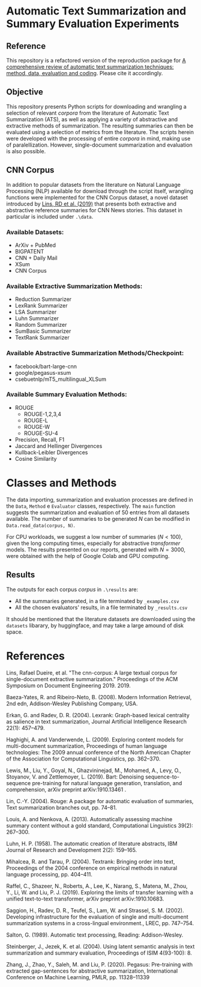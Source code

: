 # Automatic Text Summarization and Summary Evaluation Experiments

## Reference
This repository is a refactored version of the reproduction package for [A comprehensive review of automatic text summarization techniques: method, data, evaluation and coding](https://doi.org/10.48550/arXiv.2301.03403). Please cite it accordingly.

## Objective
This repository presents Python scripts for downloading and wrangling a selection of relevant *corpora* from the literature of Automatic Text Summarization (ATS), as well as applying a variety of abstractive and extractive methods of summarization. The resulting summaries can then be evaluated using a selection of metrics from the literature. The scripts herein were developed with the processing of entire *corpora* in mind, making use of paralellization. However, single-document summarization and evaluation is also possible.

## CNN Corpus
In addition to popular datasets from the literature on Natural Language Processing (NLP) available for download through the script itself, wrangling functions were implemented for the CNN Corpus dataset, a novel dataset introduced by [Lins, RD et al. (2019)](https://doi.org/10.1145/3342558.3345388) that presents both extractive and abstractive reference summaries for CNN News stories. This dataset in particular is included under `.\data`. 

### Available Datasets:
- ArXiv + PubMed
- BIGPATENT
- CNN + Daily Mail
- XSum
- CNN Corpus

### Available Extractive Summarization Methods:
- Reduction Summarizer
- LexRank Summarizer
- LSA Summarizer
- Luhn Summarizer
- Random Summarizer
- SumBasic Summarizer
- TextRank Summarizer

### Available Abstractive Summarization Methods/Checkpoint:
- facebook/bart-large-cnn
- google/pegasus-xsum
- csebuetnlp/mT5_multilingual_XLSum

### Available Summary Evaluation Methods:
- ROUGE
    - ROUGE-1,2,3,4
    - ROUGE-L
    - ROUGE-W
    - ROUGE-SU-4
- Precision, Recall, F1
- Jaccard and Hellinger Divergences
- Kullback-Leibler Divergences
- Cosine Similarity

# Classes and Methods
The data importing, summarization and evaluation processes are defined in the `Data`, `Method` e `Evaluator` classes, respectively. The `main` function suggests the summarization and evaluation of 50 entries from all datasets available. The number of summaries to be generated $N$ can be modified in `Data.read_data(corpus, N)`. 

For CPU workloads, we suggest a low number of summaries $(N<100)$, given the long computing times, especially for abstractive *transformer* models. The results presented on our reports, generated with $N=3000$, were obtained with the help of Google Colab and GPU computing.

## Results
The outputs for each corpus *corpus* in `.\results` are:
- All the summaries generated, in a file terminated by `_examples.csv`
- All the chosen evaluators' results, in a file terminated by `_results.csv`

It should be mentioned that the literature datasets are downloaded using the `datasets` libarary, by huggingface, and may take a large amound of disk space.

# References 

Lins, Rafael Dueire, et al. "The cnn-corpus: A large textual corpus for single-document extractive summarization." Proceedings of the ACM Symposium on Document Engineering 2019. 2019.

Baeza-Yates, R. and Ribeiro-Neto, B. (2008). Modern Information Retrieval, 2nd edn,
Addison-Wesley Publishing Company, USA.

Erkan, G. and Radev, D. R. (2004). Lexrank: Graph-based lexical centrality as salience in text
summarization, Journal Artificial Intelligence Research 22(1): 457–479.

Haghighi, A. and Vanderwende, L. (2009). Exploring content models for multi-document
summarization, Proceedings of human language technologies: The 2009 annual conference of
the North American Chapter of the Association for Computational Linguistics, pp. 362–370.

Lewis, M., Liu, Y., Goyal, N., Ghazvininejad, M., Mohamed, A., Levy, O., Stoyanov, V. and
Zettlemoyer, L. (2019). Bart: Denoising sequence-to-sequence pre-training for natural language
generation, translation, and comprehension, arXiv preprint arXiv:1910.13461 .

Lin, C.-Y. (2004). Rouge: A package for automatic evaluation of summaries, Text summarization
branches out, pp. 74–81.

Louis, A. and Nenkova, A. (2013). Automatically assessing machine summary content without a
gold standard, Computational Linguistics 39(2): 267–300.

Luhn, H. P. (1958). The automatic creation of literature abstracts, IBM Journal of Research and
Development 2(2): 159–165.

Mihalcea, R. and Tarau, P. (2004). Textrank: Bringing order into text, Proceedings of the 2004
conference on empirical methods in natural language processing, pp. 404–411.

Raffel, C., Shazeer, N., Roberts, A., Lee, K., Narang, S., Matena, M., Zhou, Y., Li, W. and Liu,
P. J. (2019). Exploring the limits of transfer learning with a unified text-to-text transformer,
arXiv preprint arXiv:1910.10683.

Saggion, H., Radev, D. R., Teufel, S., Lam, W. and Strassel, S. M. (2002). Developing infrastructure
for the evaluation of single and multi-document summarization systems in a cross-lingual
environment., LREC, pp. 747–754.

Salton, G. (1989). Automatic text processing, Reading: Addison-Wesley.

Steinberger, J., Jezek, K. et al. (2004). Using latent semantic analysis in text summarization and
summary evaluation, Proceedings of ISIM 4(93-100): 8.

Zhang, J., Zhao, Y., Saleh, M. and Liu, P. (2020). Pegasus: Pre-training with extracted
gap-sentences for abstractive summarization, International Conference on Machine Learning,
PMLR, pp. 11328–11339

